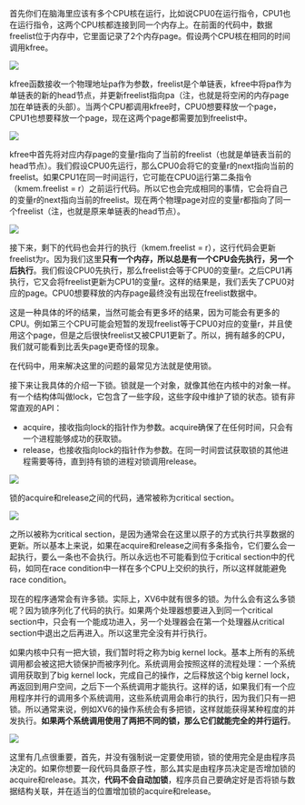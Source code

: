 首先你们在脑海里应该有多个CPU核在运行，比如说CPU0在运行指令，CPU1也在运行指令，这两个CPU核都连接到同一个内存上。在前面的代码中，数据freelist位于内存中，它里面记录了2个内存page。假设两个CPU核在相同的时间调用kfree。

[![](https://github.com/huihongxiao/MIT6.S081/raw/master/.gitbook/assets/image%20(852).png)](https://github.com/huihongxiao/MIT6.S081/blob/master/.gitbook/assets/image%20\(852\).png)

kfree函数接收一个物理地址pa作为参数，freelist是个单链表，kfree中将pa作为单链表的新的head节点，并更新freelist指向pa（注，也就是将空闲的内存page加在单链表的头部）。当两个CPU都调用kfree时，CPU0想要释放一个page，CPU1也想要释放一个page，现在这两个page都需要加到freelist中。

[![](https://github.com/huihongxiao/MIT6.S081/raw/master/.gitbook/assets/image%20(726).png)](https://github.com/huihongxiao/MIT6.S081/blob/master/.gitbook/assets/image%20\(726\).png)

kfree中首先将对应内存page的变量r指向了当前的freelist（也就是单链表当前的head节点）。我们假设CPU0先运行，那么CPU0会将它的变量r的next指向当前的freelist。如果CPU1在同一时间运行，它可能在CPU0运行第二条指令（kmem.freelist = r）之前运行代码。所以它也会完成相同的事情，它会将自己的变量r的next指向当前的freelist。现在两个物理page对应的变量r都指向了同一个freelist（注，也就是原来单链表的head节点）。

[![](https://github.com/huihongxiao/MIT6.S081/raw/master/.gitbook/assets/image%20(568)%20(2)%20(2)%20(2)%20(2).png)](https://github.com/huihongxiao/MIT6.S081/blob/master/.gitbook/assets/image%20\(568\)%20\(2\)%20\(2\)%20\(2\)%20\(2\).png)

接下来，剩下的代码也会并行的执行（kmem.freelist = r），这行代码会更新freelist为r。因为我们这里**只有一个内存，所以总是有一个CPU会先执行，另一个后执行**。我们假设CPU0先执行，那么freelist会等于CPU0的变量r。之后CPU1再执行，它又会将freelist更新为CPU1的变量r。这样的结果是，我们丢失了CPU0对应的page。CPU0想要释放的内存page最终没有出现在freelist数据中。

这是一种具体的坏的结果，当然可能会有更多坏的结果，因为可能会有更多的CPU。例如第三个CPU可能会短暂的发现freelist等于CPU0对应的变量r，并且使用这个page，但是之后很快freelist又被CPU1更新了。所以，拥有越多的CPU，我们就可能看到比丢失page更奇怪的现象。

在代码中，用来解决这里的问题的最常见方法就是使用锁。

接下来让我具体的介绍一下锁。锁就是一个对象，就像其他在内核中的对象一样。有一个结构体叫做lock，它包含了一些字段，这些字段中维护了锁的状态。锁有非常直观的API：

- acquire，接收指向lock的指针作为参数。acquire确保了在任何时间，只会有一个进程能够成功的获取锁。
- release，也接收指向lock的指针作为参数。在同一时间尝试获取锁的其他进程需要等待，直到持有锁的进程对锁调用release。

[![](https://github.com/huihongxiao/MIT6.S081/raw/master/.gitbook/assets/image%20(694).png)](https://github.com/huihongxiao/MIT6.S081/blob/master/.gitbook/assets/image%20\(694\).png)

锁的acquire和release之间的代码，通常被称为critical section。

[![](https://github.com/huihongxiao/MIT6.S081/raw/master/.gitbook/assets/image%20(770).png)](https://github.com/huihongxiao/MIT6.S081/blob/master/.gitbook/assets/image%20\(770\).png)

之所以被称为critical section，是因为通常会在这里以原子的方式执行共享数据的更新。所以基本上来说，如果在acquire和release之间有多条指令，它们要么会一起执行，要么一条也不会执行。所以永远也不可能看到位于critical section中的代码，如同在race condition中一样在多个CPU上交织的执行，所以这样就能避免race condition。

现在的程序通常会有许多锁。实际上，XV6中就有很多的锁。为什么会有这么多锁呢？因为锁序列化了代码的执行。如果两个处理器想要进入到同一个critical section中，只会有一个能成功进入，另一个处理器会在第一个处理器从critical section中退出之后再进入。所以这里完全没有并行执行。

如果内核中只有一把大锁，我们暂时将之称为big kernel lock。基本上所有的系统调用都会被这把大锁保护而被序列化。系统调用会按照这样的流程处理：一个系统调用获取到了big kernel lock，完成自己的操作，之后释放这个big kernel lock，再返回到用户空间，之后下一个系统调用才能执行。这样的话，如果我们有一个应用程序并行的调用多个系统调用，这些系统调用会串行的执行，因为我们只有一把锁。所以通常来说，例如XV6的操作系统会有多把锁，这样就能获得某种程度的并发执行。**如果两个系统调用使用了两把不同的锁，那么它们就能完全的并行运行**。

[![](https://github.com/huihongxiao/MIT6.S081/raw/master/.gitbook/assets/image%20(685).png)](https://github.com/huihongxiao/MIT6.S081/blob/master/.gitbook/assets/image%20\(685\).png)

这里有几点很重要，首先，并没有强制说一定要使用锁，锁的使用完全是由程序员决定的。如果你想要一段代码具备原子性，那么其实是由程序员决定是否增加锁的acquire和release。其次，**代码不会自动加锁**，程序员自己要确定好是否将锁与数据结构关联，并在适当的位置增加锁的acquire和release。